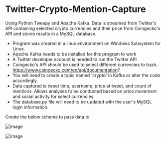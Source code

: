 # Twitter-Crypto-Mention-Capture
Using Python Tweepy and Apache Kafka. Data is streamed from Twitter's API containing selected crypto currencies and their price from Coingecko's API and stores results in a MySQL database. 

- Program was created in a linux environment on Windows Subsystem for Linux. 
- Apache Kafka needs to be installed for this program to work
- A Twitter developer account is needed to run the Twitter API
- Coingecko's API should be used to select different currencies to track.  https://www.coingecko.com/en/api/documentation?
- You will need to create a topic named 'crypto' in Kafka or alter the code accordingly.
- Data captured is tweet time, username, price at tweet, and count of mentions. Allows analyses to be conducted based on price movement and social activity for select currencies.
- The database.py file will need to be updated with the user's MySQL login information.

Create the below schema to pass data to

![image](https://user-images.githubusercontent.com/73361532/161415554-073d77ba-7851-422f-bc9d-3771b20e9b65.png)


![image](https://user-images.githubusercontent.com/73361532/161484036-cb11bea1-e6b3-484f-a234-4e08ebbd4500.png)
